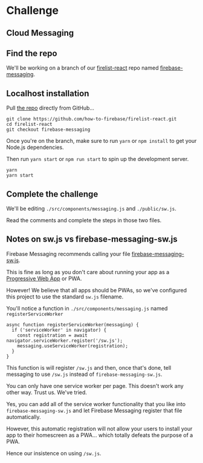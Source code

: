 # Challenge

## Cloud Messaging

## Find the repo

We'll be working on a branch of our [firelist-react](https://github.com/how-to-firebase/firelist-react) repo named [firebase-messaging](https://github.com/how-to-firebase/firelist-react/tree/master).

## Localhost installation

Pull [the repo](https://github.com/how-to-firebase/firelist-react) directly from GitHub...

```text
git clone https://github.com/how-to-firebase/firelist-react.git
cd firelist-react
git checkout firebase-messaging
```

Once you're on the branch, make sure to run `yarn` or `npm install` to get your Node.js dependencies.

Then run `yarn start` or `npm run start` to spin up the development server.

```text
yarn
yarn start
```

## Complete the challenge

We'll be editing `./src/components/messaging.js` and `./public/sw.js`.

Read the comments and complete the steps in those two files.

## Notes on sw.js vs firebase-messaging-sw.js

Firebase Messaging recommends calling your file [firebase-messaging-sw.js](https://firebase.google.com/docs/cloud-messaging/js/receive).

This is fine as long as you don't care about running your app as a [Progressive Web App](https://developers.google.com/web/progressive-web-apps/) or PWA.

However! We believe that all apps should be PWAs, so we've configured this project to use the standard `sw.js` filename.

You'll notice a function in `./src/components/messaging.js` named `registerServiceWorker`

```text
async function registerServiceWorker(messaging) {
  if ('serviceWorker' in navigator) {
    const registration = await navigator.serviceWorker.register('/sw.js');
    messaging.useServiceWorker(registration);
  }
}
```

This function is will register `/sw.js` and then, once that's done, tell messaging to use `/sw.js` instead of `firebase-messaging-sw.js`.

You can only have one service worker per page. This doesn't work any other way. Trust us. We've tried.

Yes, you can add all of the service worker functionality that you like into `firebase-messaging-sw.js` and let Firebase Messaging register that file automatically.

However, this automatic registration will not allow your users to install your app to their homescreen as a PWA... which totally defeats the purpose of a PWA.

Hence our insistence on using `/sw.js`.

